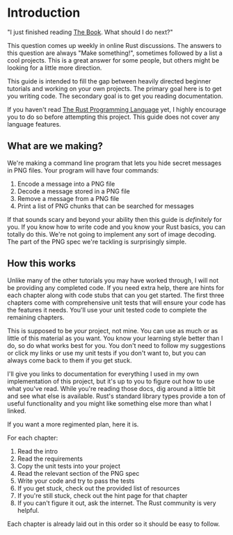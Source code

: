 # Introduction

"I just finished reading [The Book](https://doc.rust-lang.org/book/). What should I do next?"

This question comes up weekly in online Rust discussions. The answers to this question are always "Make something!", sometimes followed by a list a cool projects. This is a great answer for some people, but others might be looking for a little more direction. 

This guide is intended to fill the gap between heavily directed beginner tutorials and working on your own projects. The primary goal here is to get you writing code. The secondary goal is to get you reading documentation.

If you haven't read [The Rust Programming Language](https://doc.rust-lang.org/book/) yet, I highly encourage you to do so before attempting this project. This guide does not cover any language features.


## What are we making?

We're making a command line program that lets you hide secret messages in PNG files. Your program will have four commands:

1. Encode a message into a PNG file
2. Decode a message stored in a PNG file
3. Remove a message from a PNG file
4. Print a list of PNG chunks that can be searched for messages

If that sounds scary and beyond your ability then this guide is _definitely_ for you. If you know how to write code and you know your Rust basics, you can totally do this. We're not going to implement any sort of image decoding. The part of the PNG spec we're tackling is surprisingly simple.


## How this works

Unlike many of the other tutorials you may have worked through, I will not be providing any completed code. If you need extra help, there are hints for each chapter along with code stubs that can you get started. The first three chapters come with comprehensive unit tests that will ensure your code has the features it needs. You'll use your unit tested code to complete the remaining chapters.

This is supposed to be _your_ project, not mine. You can use as much or as little of this material as you want. You know your learning style better than I do, so do what works best for you. You don't need to follow my suggestions or click my links or use my unit tests if you don't want to, but you can always come back to them if you get stuck. 

I'll give you links to documentation for everything I used in my own implementation of this project, but it's up to you to figure out how to use what you've read. While you're reading those docs, dig around a little bit and see what else is available. Rust's standard library types provide a ton of useful functionality and you might like something else more than what I linked.

If you want a more regimented plan, here it is.

For each chapter:
1. Read the intro
2. Read the requirements 
3. Copy the unit tests into your project
4. Read the relevant section of the PNG spec
5. Write your code and try to pass the tests
6. If you get stuck, check out the provided list of resources
7. If you're still stuck, check out the hint page for that chapter
8. If you can't figure it out, ask the internet. The Rust community is very helpful.

Each chapter is already laid out in this order so it should be easy to follow.
